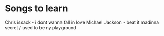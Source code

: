 # Songs to learn

Chris issack - i dont wanna fall in love
Michael Jackson - beat it
madinna secret / used to be ny playground
